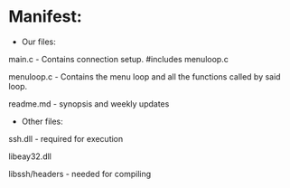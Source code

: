 

# Manifest:
- Our files:

main.c - Contains connection setup.  #includes menuloop.c

menuloop.c - Contains the menu loop and all the functions called by said loop.

readme.md - synopsis and weekly updates

- Other files:

ssh.dll - required for execution

libeay32.dll

libssh/headers - needed for compiling
